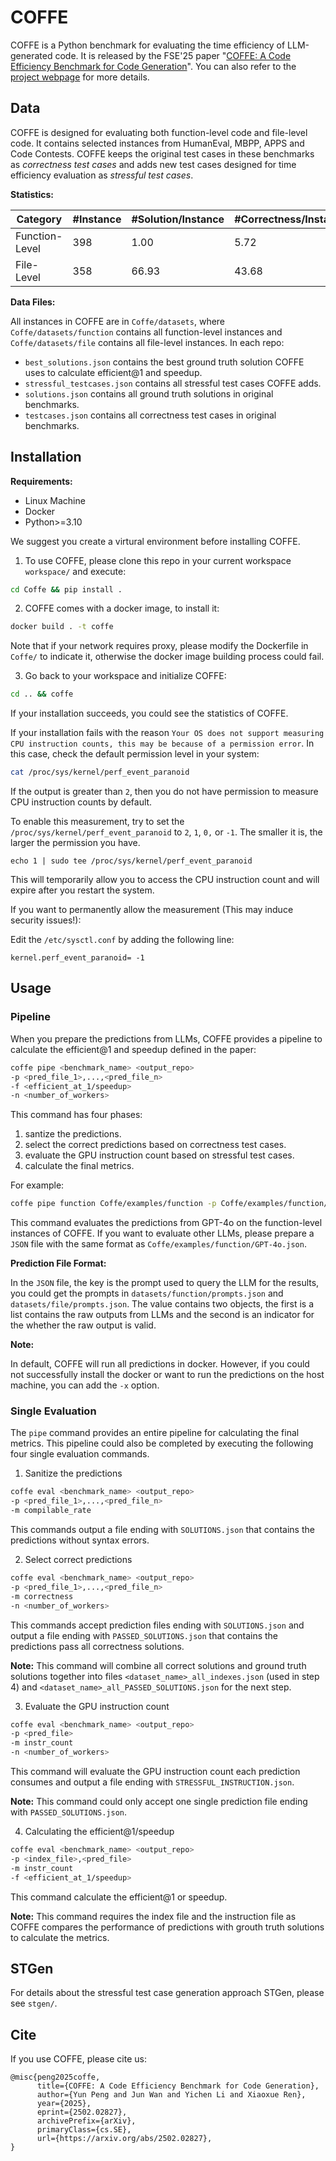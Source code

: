 # COFFE

COFFE is a Python benchmark for evaluating the time efficiency of LLM-generated code. It is released by the FSE'25 paper "[COFFE: A Code Efficiency Benchmark for Code Generation](https://arxiv.org/abs/2502.02827)". You can also refer to the [project webpage](https://www.yunpeng.site/projects/coffe/) for more details.

## Data

COFFE is designed for evaluating both function-level code and file-level code. It contains selected instances from HumanEval, MBPP, APPS and Code Contests. COFFE keeps the original test cases in these benchmarks as *correctness test cases* and adds new test cases designed for time efficiency evaluation as *stressful test cases*.

**Statistics:**

|Category|#Instance|#Solution/Instance|#Correctness/Instance | #Stressful/Instance|
|----|----|----|----|----|
|Function-Level|398|1.00|5.72|4.99|
|File-Level|358|66.93|43.68|4.95|

**Data Files:**

All instances in COFFE are in `Coffe/datasets`, where `Coffe/datasets/function` contains all function-level instances and `Coffe/datasets/file` contains all file-level instances. In each repo:
- `best_solutions.json` contains the best ground truth solution COFFE uses to calculate efficient@1 and speedup.
- `stressful_testcases.json` contains all stressful test cases COFFE adds.
- `solutions.json` contains all ground truth solutions in original benchmarks.
- `testcases.json` contains all correctness test cases in original benchmarks.

## Installation

**Requirements:**
- Linux Machine
- Docker 
- Python>=3.10

We suggest you create a virtural environment before installing COFFE.

1. To use COFFE, please clone this repo in your current workspace `workspace/` and execute:
```bash
cd Coffe && pip install .
```
2. COFFE comes with a docker image, to install it:
```bash
docker build . -t coffe
```
Note that if your network requires proxy, please modify the Dockerfile in `Coffe/` to indicate it, otherwise the docker image building process could fail.

3. Go back to your workspace and initialize COFFE:
```bash
cd .. && coffe
```
If your installation succeeds, you could see the statistics of COFFE. 

If your installation fails with the reason `Your OS does not support measuring CPU instruction counts, this may be because of a permission error`. In this case, check the default permission level in your system:

```bash
cat /proc/sys/kernel/perf_event_paranoid
```

If the output is greater than `2`, then you do not have permission to measure CPU instruction counts by default.

To enable this measurement, try to set the `/proc/sys/kernel/perf_event_paranoid` to `2`, `1`, `0,` or `-1`. The smaller it is, the larger the permission you have.

```
echo 1 | sudo tee /proc/sys/kernel/perf_event_paranoid
```

This will temporarily allow you to access the CPU instruction count and will expire after you restart the system.

If you want to permanently allow the measurement (This may induce security issues!):

Edit the `/etc/sysctl.conf` by adding the following line:

```
kernel.perf_event_paranoid= -1
```

## Usage

### Pipeline

When you prepare the predictions from LLMs, COFFE provides a pipeline to calculate the efficient@1 and speedup defined in the paper:
```bash
coffe pipe <benchmark_name> <output_repo> 
-p <pred_file_1>,...,<pred_file_n> 
-f <efficient_at_1/speedup> 
-n <number_of_workers>
```
This command has four phases:
1. santize the predictions.
2. select the correct predictions based on correctness test cases.
3. evaluate the GPU instruction count based on stressful test cases.
4. calculate the final metrics.

For example:
```bash
coffe pipe function Coffe/examples/function -p Coffe/examples/function/GPT-4o.json -f efficient_at_1 -n 8
```
This command evaluates the predictions from GPT-4o on the function-level instances of COFFE. If you want to evaluate other LLMs, please prepare a `JSON` file with the same format as `Coffe/examples/function/GPT-4o.json`. 

**Prediction File Format:**

In the `JSON` file, the key is the prompt used to query the LLM for the results, you could get the prompts in `datasets/function/prompts.json` and `datasets/file/prompts.json`. The value contains two objects, the first is a list contains the raw outputs from LLMs and the second is an indicator for the whether the raw output is valid.

**Note:**

In default, COFFE will run all predictions in docker. However, if you could not successfully install the docker or want to run the predictions on the host machine, you can add the `-x` option.


### Single Evaluation

The `pipe` command provides an entire pipeline for calculating the final metrics. This pipeline could also be completed by executing the following four single evaluation commands.

1. Sanitize the predictions
```bash
coffe eval <benchmark_name> <output_repo> 
-p <pred_file_1>,...,<pred_file_n> 
-m compilable_rate
```
This commands output a file ending with `SOLUTIONS.json` that contains the predictions without syntax errors.

2. Select correct predictions
```bash
coffe eval <benchmark_name> <output_repo> 
-p <pred_file_1>,...,<pred_file_n> 
-m correctness
-n <number_of_workers>
```
This commands accept prediction files ending with `SOLUTIONS.json` and output a file ending with `PASSED_SOLUTIONS.json` that contains the predictions pass all correctness solutions.

**Note:**
This command will combine all correct solutions and ground truth solutions together into files `<dataset_name>_all_indexes.json` (used in step 4) and `<dataset_name>_all_PASSED_SOLUTIONS.json` for the next step.

3. Evaluate the GPU instruction count
```bash
coffe eval <benchmark_name> <output_repo> 
-p <pred_file>
-m instr_count
-n <number_of_workers>
```
This command will evaluate the GPU instruction count each prediction consumes and output a file ending with `STRESSFUL_INSTRUCTION.json`. 

**Note:**
This command could only accept one single prediction file ending with `PASSED_SOLUTIONS.json`.

4. Calculating the efficient@1/speedup
```bash
coffe eval <benchmark_name> <output_repo> 
-p <index_file>,<pred_file>
-m instr_count
-f <efficient_at_1/speedup>
```
This command calculate the efficient@1 or speedup.

**Note:**
This command requires the index file and the instruction file as COFFE compares the performance of predictions with grouth truth solutions to calculate the metrics.

## STGen

For details about the stressful test case generation approach STGen, please see `stgen/`.


## Cite
If you use COFFE, please cite us:
```
@misc{peng2025coffe,
      title={COFFE: A Code Efficiency Benchmark for Code Generation}, 
      author={Yun Peng and Jun Wan and Yichen Li and Xiaoxue Ren},
      year={2025},
      eprint={2502.02827},
      archivePrefix={arXiv},
      primaryClass={cs.SE},
      url={https://arxiv.org/abs/2502.02827}, 
}
```

